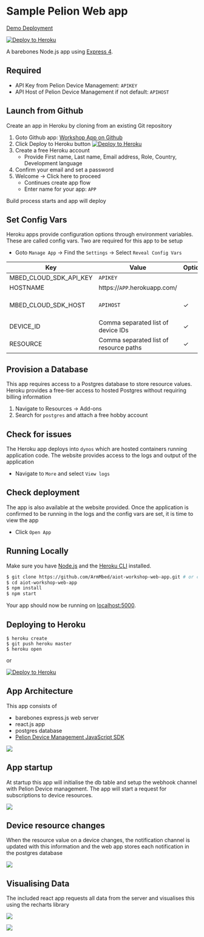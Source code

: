 # Sample Pelion Web app

[Demo Deployment](https://mbed-workshop.herokuapp.com/)

[![Deploy to Heroku](https://www.herokucdn.com/deploy/button.png)](https://heroku.com/deploy)

A barebones Node.js app using [Express 4](http://expressjs.com/).

## Required

- API Key from Pelion Device Management: `APIKEY`
- API Host of Pelion Device Management if not default: `APIHOST`

## Launch from Github

Create an app in Heroku by cloning from an existing Git repository

1. Goto Github app: [Workshop App on Github](https://github.com/bertfroeba/workshop-web-app)
2. Click Deploy to Heroku button [![Deploy to Heroku](https://www.herokucdn.com/deploy/button.png)](https://heroku.com/deploy)
3. Create a free Heroku account
   - Provide First name, Last name, Email address, Role, Country, Development language
4. Confirm your email and set a password
5. Welcome -> Click here to proceed
   - Continues create app flow
   - Enter name for your app: `APP`

Build process starts and app will deploy

## Set Config Vars

Heroku apps provide configuration options through environment variables. These are called config vars. Two are required for this app to be setup

- Goto `Manage App` -> Find the `Settings` -> Select `Reveal Config Vars`

| Key                    | Value                                  | Optional | Default                             |
| ---------------------- | -------------------------------------- | -------- | ----------------------------------- |
| MBED_CLOUD_SDK_API_KEY | `APIKEY`                               |          |                                     |
| HOSTNAME               | https://`APP`.herokuapp.com/           |          |                                     |
| MBED_CLOUD_SDK_HOST    | `APIHOST`                              | ✓        | https://api.us-east-1.mbedcloud.com |
| DEVICE_ID              | Comma separated list of device IDs     | ✓        | \*                                  |
| RESOURCE               | Comma separated list of resource paths | ✓        | /3303/\*                            |

## Provision a Database

This app requires access to a Postgres database to store resource values. Heroku provides a free-tier access to hosted Postgres without requiring billing information

1. Navigate to Resources -> Add-ons
2. Search for `postgres` and attach a free hobby account

## Check for issues

The Heroku app deploys into `dynos` which are hosted containers running application code. The website provides access to the logs and output of the application

- Navigate to `More` and select `View logs`

## Check deployment

The app is also available at the website provided. Once the application is confirmed to be running in the logs and the config vars are set, it is time to view the app

- Click `Open App`

## Running Locally

Make sure you have [Node.js](http://nodejs.org/) and the [Heroku CLI](https://cli.heroku.com/) installed.

```sh
$ git clone https://github.com/ArmMbed/aiot-workshop-web-app.git # or clone your own fork
$ cd aiot-workshop-web-app
$ npm install
$ npm start
```

Your app should now be running on [localhost:5000](http://localhost:5000/).

## Deploying to Heroku

```
$ heroku create
$ git push heroku master
$ heroku open
```

or

[![Deploy to Heroku](https://www.herokucdn.com/deploy/button.png)](https://heroku.com/deploy)

## App Architecture

This app consists of

- barebones express.js web server
- react.js app
- postgres database
- [Pelion Device Management JavaScript SDK](//github.com/ARMmbed/mbed-cloud-sdk-javascript)

![](docs/app_arch.png)

## App startup

At startup this app will initialise the db table and setup the webhook channel with Pelion Device management. The app will start a request for subscriptions to device resources.

![](docs/app_setup.png)

## Device resource changes

When the resource value on a device changes, the notification channel is updated with this information and the web app stores each notification in the postgres database

![](docs/resource_notify.png)

## Visualising Data

The included react app requests all data from the server and visualises this using the recharts library

![](docs/view_data.png)

![](docs/app.png)
